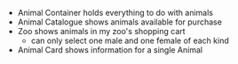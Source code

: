 - Animal Container holds everything to do with animals
- Animal Catalogue shows animals available for purchase
- Zoo shows animals in my zoo's shopping cart
  - can only select one male and one female of each kind
- Animal Card shows information for a single Animal